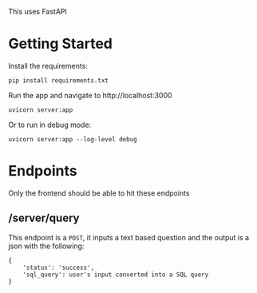 This uses FastAPI

# Getting Started

Install the requirements:

```
pip install requirements.txt
```

Run the app and navigate to http://localhost:3000

```
uvicorn server:app
```

Or to run in debug mode:

```
uvicorn server:app --log-level debug
```

# Endpoints

Only the frontend should be able to hit these endpoints

## /server/query

This endpoint is a `POST`, it inputs a text based question and the output is a json with the following:

```
{
    'status': 'success',
    'sql_query': user's input converted into a SQL query
}
```
